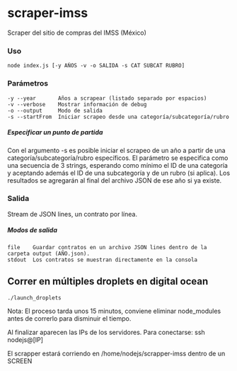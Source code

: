 # scraper-imss
Scraper del sitio de compras del IMSS (México)

### Uso

    node index.js [-y AÑOS -v -o SALIDA -s CAT SUBCAT RUBRO]

### Parámetros

    -y --year       Años a scrapear (listado separado por espacios)
    -v --verbose    Mostrar información de debug
    -o --output     Modo de salida
    -s --startFrom  Iniciar scrapeo desde una categoría/subcategoría/rubro

##### Especificar un punto de partida

Con el argumento -s es posible iniciar el scrapeo de un año a partir de una categoría/subcategoría/rubro específicos. El parámetro se especifica como una secuencia de 3 strings, esperando como mínimo el ID de una categoría y aceptando además el ID de una subcategoría y de un rubro (si aplica). Los resultados se agregarán al final del archivo JSON de ese año si ya existe.

### Salida

Stream de JSON lines, un contrato por línea.

##### Modos de salida

    file    Guardar contratos en un archivo JSON lines dentro de la carpeta output (AÑO.json).
    stdout  Los contratos se muestran directamente en la consola

## Correr en múltiples droplets en digital ocean

    ./launch_droplets

Nota: El proceso tarda unos 15 minutos, conviene eliminar node_modules antes de correrlo para disminuir el tiempo.

Al finalizar aparecen las IPs de los servidores. Para conectarse:
    ssh nodejs@[IP]

El scrapper estará corriendo en /home/nodejs/scrapper-imss dentro de un SCREEN